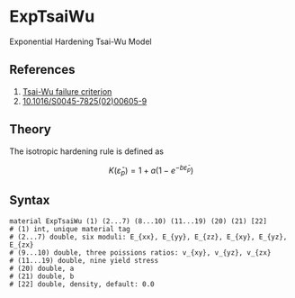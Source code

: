 # ExpTsaiWu

Exponential Hardening Tsai-Wu Model

## References

1. [Tsai-Wu failure criterion](https://en.wikipedia.org/wiki/Tsai%E2%80%93Wu_failure_criterion)
2. [10.1016/S0045-7825(02)00605-9](https://doi.org/10.1016/S0045-7825(02)00605-9)

## Theory

The isotropic hardening rule is defined as

$$
K(\bar\varepsilon_p)=1+a(1-e^{-b\bar\varepsilon_p})
$$

## Syntax

```
material ExpTsaiWu (1) (2...7) (8...10) (11...19) (20) (21) [22]
# (1) int, unique material tag
# (2...7) double, six moduli: E_{xx}, E_{yy}, E_{zz}, E_{xy}, E_{yz}, E_{zx}
# (9...10) double, three poissions ratios: v_{xy}, v_{yz}, v_{zx}
# (11...19) double, nine yield stress
# (20) double, a
# (21) double, b
# [22] double, density, default: 0.0
```
